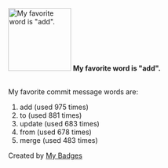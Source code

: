 <img src="https://my-badges.github.io/my-badges/favorite-word.png" alt="My favorite word is &quot;add&quot;." title="My favorite word is &quot;add&quot;." width="128">
<strong>My favorite word is &quot;add&quot;.</strong>
<br><br>

My favorite commit message words are:

1. add (used 975 times)
2. to (used 881 times)
3. update (used 683 times)
4. from (used 678 times)
5. merge (used 483 times)


Created by <a href="https://github.com/my-badges/my-badges">My Badges</a>